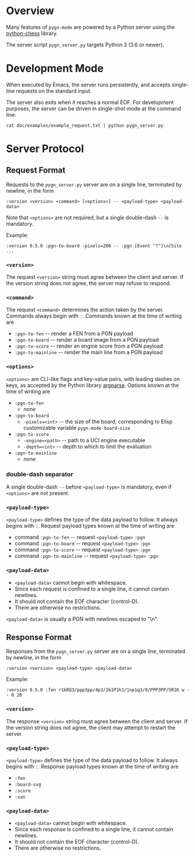 # Overview

Many features of `pygn-mode` are powered by a Python server using the
[python-chess](https://pypi.org/project/python-chess/) library.

The server script `pygn_server.py` targets Python 3 (3.6 or newer).

# Development Mode

When executed by Emacs, the server runs persistently, and accepts single-line
requests on the standard input.

The server also exits when it reaches a normal EOF.  For development purposes,
the server can be driven in single-shot mode at the command line:

```
cat doc/examples/example_request.txt | python pygn_server.py
```

# Server Protocol

## Request Format

Requests to the `pygn_server.py` server are on a single line, terminated by
newline, in the form

```
:version <version> <command> [<options>] -- <payload-type> <payload-data>
```

Note that `<options>` are not required, but a single double-dash `--` is
mandatory.

Example:

```
:version 0.5.0 :pgn-to-board -pixels=200 -- :pgn [Event "?"]\n[Site ...
```

### `<version>`

The request `<version>` string must agree between the client and server.  If
the version string does not agree, the server may refuse to respond.

### `<command>`

The request `<command>` determines the action taken by the server.  Commands
always begin with `:`.  Commands known at the time of writing are

 * `:pgn-to-fen` -- render a FEN from a PGN payload
 * `:pgn-to-board` -- render a board image from a PGN payload
 * `:pgn-to-score` -- render an engine score from a PGN payload
 * `:pgn-to-mainline` -- render the main line from a PGN payload

### `<options>`

`<options>` are CLI-like flags and key-value pairs, with leading dashes on
keys, as accepted by the Python library [argparse](https://docs.python.org/3/library/argparse.html).  Options known at the time
of writing are

 * `:pgn-to-fen`
   - _none_
 * `:pgn-to-board`
   - `-pixels=<int>` -- the size of the board, corresponding to Elisp customizable variable `pygn-mode-board-size`
 * `:pgn-to-score`
   - `-engine=<path>` -- path to a UCI engine executable
   - `-depth=<int>` -- depth to which to limit the evaluation
 * `:pgn-to-mainline`
   - _none_

### double-dash separator

A single double-dash `--` before `<payload-type>` is mandatory, even if
`<options>` are not present.

### `<payload-type>`

`<payload-type>` defines the type of the data payload to follow.  It always
begins with `:`.  Request payload types known at the time of writing are

 * command `:pgn-to-fen` -- request `<payload-type>` `:pgn`
 * command `:pgn-to-board` -- request `<payload-type>` `:pgn`
 * command `:pgn-to-score` -- request `<payload-type>` `:pgn`
 * command `:pgn-to-mainline` -- request `<payload-type>` `:pgn`

### `<payload-data>`

 * `<payload-data>` cannot begin with whitespace.
 * Since each request is confined to a single line, it cannot contain newlines.
 * It should not contain the EOF character (control-D).
 * There are otherwise no restrictions.

`<payload-data>` is usually a PGN with newlines escaped to "\n".

## Response Format

Responses from the `pygn_server.py` server are on a single line, terminated by
newline, in the form

```
:version <version> <payload-type> <payload-data>
```

Example:

```
:version 0.5.0 :fen r1bRQ3/ppp3pp/4p3/2b1P1k1/1np1q3/8/PPP3PP/5R1K w - - 0 20
```

### `<version>`

The response `<version>` string must agree between the client and server.  If
the version string does not agree, the client may attempt to restart the
server.

### `<payload-type>`

`<payload-type>` defines the type of the data payload to follow.  It always
begins with `:`.  Response payload types known at the time of writing are

 * `:fen`
 * `:board-svg`
 * `:score`
 * `:san`

### `<payload-data>`

 * `<payload-data>` cannot begin with whitespace.
 * Since each response is confined to a single line, it cannot contain newlines.
 * It should not contain the EOF character (control-D).
 * There are otherwise no restrictions.
